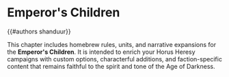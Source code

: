 # Emperor's Children

{{#authors shanduur}}

This chapter includes homebrew rules, units, and narrative expansions for the **Emperor's Children**. It is intended to enrich your Horus Heresy campaigns with custom options, characterful additions, and faction-specific content that remains faithful to the spirit and tone of the Age of Darkness.


